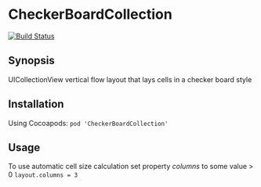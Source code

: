 # CheckerBoardCollection

[![Build Status](https://travis-ci.org/Yaro812/CheckerBoardCollection.svg?branch=master)](https://travis-ci.org/Yaro812/CheckerBoardCollection)

## Synopsis

UICollectionView vertical flow layout that lays cells in a checker board style

## Installation

Using Cocoapods: 
`pod 'CheckerBoardCollection'`

## Usage

To use automatic cell size calculation set property _columns_ to some value > 0
`layout.columns = 3`
